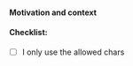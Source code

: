 #### Motivation and context

<!--- Why is this change required? -->

#### Checklist:

- [ ] I only use the allowed chars
